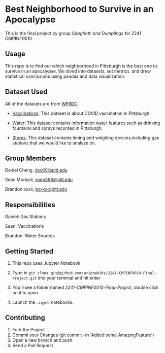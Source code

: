 # Best Neighborhood to Survive in an Apocalypse

This is the final project by group *Spaghetti and Dumplings* for 2241 CMPINF0010

## Usage

This repo is to find out which neighborhood in Pittsburgh is the best one to survive in an apocalypse. We dived into datasets, set metrics, and drew statistical conclusions using pandas and data visualization.

## Dataset Used

All of the datasets are from [WPRDC](https://data.wprdc.org/dataset/):

* [Vaccinations](https://data.wprdc.org/dataset/allegheny-county-covid-19-vaccinations): This dataset is about COVID vaccination in Pittsburgh. 

* [Water](https://data.wprdc.org/dataset/city-water-features): This dataset contains information water features such as drinking fountains and sprays recorded in Pittsburgh.

* [Stores](https://data.wprdc.org/dataset/allegheny-county-weights-and-measures-inspections/resource/bac0a05c-71b5-4634-96b9-10cc8a20102d): This dataset contains timing and weighing devices,including gas stations that we would like to analyze on.  
 
## Group Members

Daniel Cheng, dsc60@pitt.edu

Sean Morisoli, smm399@pitt.edu

Brandon xxxx, bxxxx@pitt.edu

## Responsibilities 

Daniel: Gas Stations

Sean: Vaccinations

Brandon: Water Sources

## Getting Started

1. This repo uses Jupyter Notebook

2. Type in `git clone git@github.com:aripnokihs/2241-CMPINF0010-Final-Project.git` into your terminal and hit enter

3. You'll see a folder named *2241-CMPINF0010-Final-Project*, double click on it to open

4. Launch the `.ipynb` notebooks.

## Contributing

1. Fork the Project
2. Commit your Changes (git commit -m 'Added some AmazingFeature')
3. Open a new branch and push
4. Send a Pull Request
